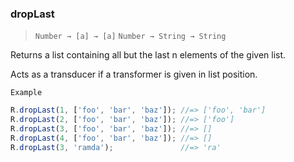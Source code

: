 ### dropLast

> ```Number → [a] → [a]```
> ```Number → String → String```

Returns a list containing all but the last n elements of the given list.

Acts as a transducer if a transformer is given in list position.

`Example`

```js
R.dropLast(1, ['foo', 'bar', 'baz']); //=> ['foo', 'bar']
R.dropLast(2, ['foo', 'bar', 'baz']); //=> ['foo']
R.dropLast(3, ['foo', 'bar', 'baz']); //=> []
R.dropLast(4, ['foo', 'bar', 'baz']); //=> []
R.dropLast(3, 'ramda');               //=> 'ra'
```